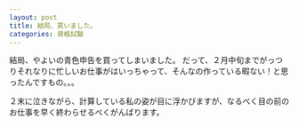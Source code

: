 ```yaml
---
layout: post
title: 結局、買いました。
categories: 資格試験
---
```


結局、やよいの青色申告を買ってしまいました。
だって、２月中旬までがっつりそれなりに忙しいお仕事がはいっちゃって、そんなの作っている暇ない！と思ったんですもの。。。

２末に泣きながら、計算している私の姿が目に浮かびますが、なるべく目の前のお仕事を早く終わらせるべくがんばります。

